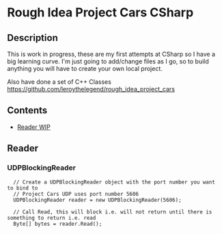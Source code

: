 # Rough Idea Project Cars CSharp

## Description

This is work in progress, these are my first attempts at CSharp so I have a big learning curve.
I'm just going to add/change files as I go, so to build anything you will have to create your own local project.

Also have done a set of C++ Classes https://github.com/leroythelegend/rough_idea_project_cars

## Contents

* [Reader WIP](#C-Reader)

## <a name="C-Reader"></a>Reader

### UDPBlockingReader

```
  // Create a UDPBlockingReader object with the port number you want to bind to
  // Project Cars UDP uses port number 5606
  UDPBlockingReader reader = new UDPBlockingReader(5606);
  
  // Call Read, this will block i.e. will not return until there is something to return i.e. read
  Byte[] bytes = reader.Read();
```

